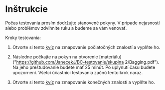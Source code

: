# Inštrukcie

Počas testovania prosím dodržujte stanovené pokyny. V prípade nejasností alebo problémov zdvihnite ruku a budeme sa vám venovať.

Kroky testovania:

1. Otvorte si tento [kvíz](https://docs.google.com/forms/d/e/1FAIpQLSf9HcyKB0OtuJsTS4lGc5hBgFSkrQZsbq85DgVV9zDFf7g7Ww/viewform?usp=sf_link) na zmapovanie počiatočných znalostí a vyplňte ho.

2. Následne počkajte na pokyn na otvorenie [materiálu]("https://github.com/JanecekJ/BC-testovanie/skupina 2/Bagging.pdf"). Na jeho preštudovanie budete mať 25 minút. Po uplynutí času budete upozornení. Všetci účastníci testovania začnú tento krok naraz.

3. Otvorte si tento [kvíz](https://docs.google.com/forms/d/e/1FAIpQLSf9FDesqdf-6hQ_Mt8-kpNb9OF6ihCuOosHLEnn3BkGD9zeSA/viewform?usp=sf_link) na zmapovanie konečných znalostí a vyplňte ho.